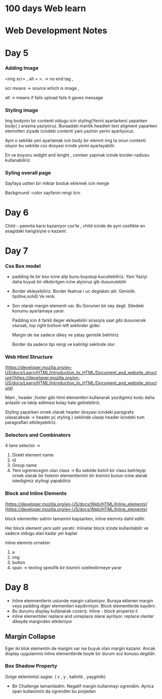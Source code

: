 # 100 days Web learn
 # Web Development Notes

# Day  5

### Adding Image

<img scr= , alt = >.   → no end tag , 

scr means  → source which is image , 

alt → means if fails upload fails it gaves message

### Styling image

Img bodynin bir contenti oldugu icin styling(Yerini ayarlarken) yaparken body{   } arasina yaziyoruz. Buraadaki mantik headleri text aligment yaparken elemntten ziyade icindeki contenti yani yazinin yerini ayarliyoruz. 

Ayni o sekilde yeri ayarlamak icin body bir elemnt img ta onun contenti oluyor bu sekilde css dosyasi icinde yerini ayarlayabilir.

En ve boyunu widght and lenght , cember yapmak icinde border-radiusu kullanabiliriz.

### Syling overall page

Sayfaya ustten bir miktar bosluk eklemek icin merge

Background -color sayfanin rengi iicn.

# Day 6

Child - parenta karsi kazaniyor css’te , child icinde de ayni ozellikte en asagidaki hangisiyse o kazanir.

# Day 7

### Css Box model

- padding ile bir box icine alip bunu buyutup kucultebiliriz. Yani Yaziyi daha buyuk bir dikdortgen icine alyioruz gib dusunulebilir
- Border ekleyebiliriz. Border featrue i uc degisken alir. Genislik. tip(line,solid) Ve renk.
- Son olarak margin elementi var. Bu Gorunen bir sey degil. Sitedeki konumu ayarlamaya yarar.
    
    
    Padding icin 4 farkli deger ekleyebiliri  sirasiyla saat gibi dusunecek olursak, top right bottom left seklinder gider.
    
    Margin de ise sadece dikey ve yatay genislik belirtiriz
    
    Border da sadece tipi rengi ve kalinligi seklinde olur
    

### Web Html Structure

[https://developer.mozilla.org/en-US/docs/Learn/HTML/Introduction_to_HTML/Document_and_website_structure](https://developer.mozilla.org/en-US/docs/Learn/HTML/Introduction_to_HTML/Document_and_website_structure)

Main , header ,footer gibi html elementleri kullanarak yazdigimiz kodu daha anlasilir ve takip edilmesi kolay hale getirebiliriz.

Styling yaparken ornek olarak header dosyasi icindeki paragrafa ulasacaksak → header p{  styling } seklinde ulasip header iicndeki tum paragraflari etkileyebiliriz.

### Selectors and Combinators

4 tane selector → 

1. Direkt element name
2. id 
3. Group name 
4. Yeni ogrenecegim olan class → Bu sekilde belirli bir class belirleyip ornek olarak bir listenin elementlerinin bir kismini bunun icine alarak istedigimiz stylingi yapabiliriz

### Block and Inline Elements

[https://developer.mozilla.org/en-US/docs/Web/HTML/Inline_elements](https://developer.mozilla.org/en-US/docs/Web/HTML/Inline_elements)

block elementler satirin tamamini kapsarken, inline elemnts dahil edilir.

Her block element yeni satir yaratir. Inlinelar block icinde kullanilabilir ve sadece oldugu alan kadar yer kaplar

inline elemnts ornekler

1. a
2. img
3. button
4. span → texting spesifik bir kismini ozellestirmeye yarar

# Day 8

- Inline elemnentlerin ustunde margin calismiyor. Buraya eklenen margin veya padding diger elementleri kaydirmiyor. Block elementlerde kaydirir.
- Bu durumu display kullanarak cozeriz. Inline - block  propertsi il
- inline elementsler replace and unreplace olarai ayriliyor. replace olanlar dikeyde marginden etkileniyor

## Margin Collapse

Eger iki blok elementin de margini var ise buyuk olan margin kazanir. Ancak display uygulanmis inline elementlerde boyle bir durum soz konusu degildir. 

### Box Shadow Property

Golge eklemimizi saglar. ( x , y , kalinlik , yayginlik)

- Bir Challenge tamamladim. Negatif margin kullanmayi ogrendim. Ayrica span kullanimini da ogrendim bu projeden